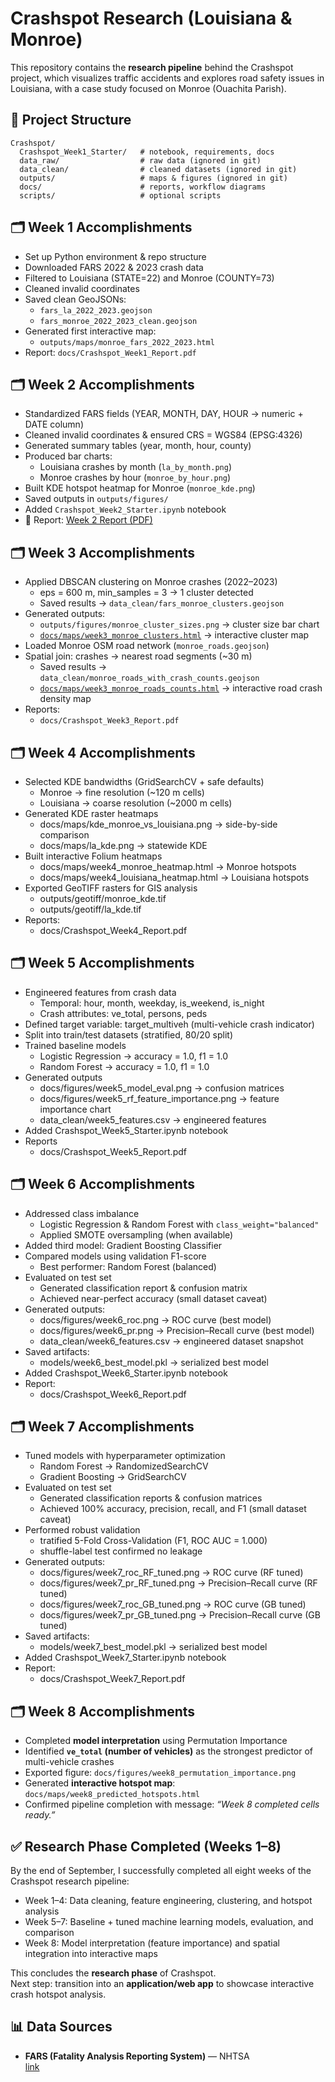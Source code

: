 # Crashspot Research (Louisiana & Monroe)

This repository contains the **research pipeline** behind the Crashspot project, 
which visualizes traffic accidents and explores road safety issues in Louisiana, 
with a case study focused on Monroe (Ouachita Parish).

## 📂 Project Structure
```
Crashspot/
  Crashspot_Week1_Starter/   # notebook, requirements, docs
  data_raw/                  # raw data (ignored in git)
  data_clean/                # cleaned datasets (ignored in git)
  outputs/                   # maps & figures (ignored in git)
  docs/                      # reports, workflow diagrams
  scripts/                   # optional scripts
```

## 🗂️ Week 1 Accomplishments
- Set up Python environment & repo structure
- Downloaded FARS 2022 & 2023 crash data
- Filtered to Louisiana (STATE=22) and Monroe (COUNTY=73)
- Cleaned invalid coordinates
- Saved clean GeoJSONs:
  - `fars_la_2022_2023.geojson`
  - `fars_monroe_2022_2023_clean.geojson`
- Generated first interactive map:
  - `outputs/maps/monroe_fars_2022_2023.html`
- Report: `docs/Crashspot_Week1_Report.pdf`

## 🗂️ Week 2 Accomplishments
- Standardized FARS fields (YEAR, MONTH, DAY, HOUR → numeric + DATE column)
- Cleaned invalid coordinates & ensured CRS = WGS84 (EPSG:4326)
- Generated summary tables (year, month, hour, county)
- Produced bar charts:
  - Louisiana crashes by month (`la_by_month.png`)
  - Monroe crashes by hour (`monroe_by_hour.png`)
- Built KDE hotspot heatmap for Monroe (`monroe_kde.png`)
- Saved outputs in `outputs/figures/`
- Added `Crashspot_Week2_Starter.ipynb` notebook
- 📄 Report: [Week 2 Report (PDF)](https://MistaZero07.github.io/crashspot-research/Crashspot_Week2_Report.pdf)

## 🗂️ Week 3 Accomplishments
- Applied DBSCAN clustering on Monroe crashes (2022–2023)  
  - eps = 600 m, min_samples = 3 → 1 cluster detected  
  - Saved results → `data_clean/fars_monroe_clusters.geojson`
- Generated outputs:
  - `outputs/figures/monroe_cluster_sizes.png` → cluster size bar chart
  - [`docs/maps/week3_monroe_clusters.html`](https://MistaZero07.github.io/crashspot-research/maps/week3_monroe_clusters.html) → interactive cluster map
- Loaded Monroe OSM road network (`monroe_roads.geojson`)
- Spatial join: crashes → nearest road segments (~30 m)
  - Saved results → `data_clean/monroe_roads_with_crash_counts.geojson`
  - [`docs/maps/week3_monroe_roads_counts.html`](https://MistaZero07.github.io/crashspot-research/maps/week3_monroe_roads_counts.html) → interactive road crash density map
- Reports:
  - `docs/Crashspot_Week3_Report.pdf`
 
## 🗂️ Week 4 Accomplishments
- Selected KDE bandwidths (GridSearchCV + safe defaults)  
  - Monroe → fine resolution (~120 m cells)  
  - Louisiana → coarse resolution (~2000 m cells)  
- Generated KDE raster heatmaps  
  - docs/maps/kde_monroe_vs_louisiana.png → side-by-side comparison  
  - docs/maps/la_kde.png → statewide KDE  
- Built interactive Folium heatmaps  
  - docs/maps/week4_monroe_heatmap.html → Monroe hotspots  
  - docs/maps/week4_louisiana_heatmap.html → Louisiana hotspots  
- Exported GeoTIFF rasters for GIS analysis  
  - outputs/geotiff/monroe_kde.tif  
  - outputs/geotiff/la_kde.tif  
- Reports:  
  - docs/Crashspot_Week4_Report.pdf

## 🗂️ Week 5 Accomplishments
- Engineered features from crash data
  - Temporal: hour, month, weekday, is_weekend, is_night
  - Crash attributes: ve_total, persons, peds
- Defined target variable: target_multiveh (multi-vehicle crash indicator)
- Split into train/test datasets (stratified, 80/20 split)
- Trained baseline models
  - Logistic Regression → accuracy = 1.0, f1 = 1.0
  - Random Forest → accuracy = 1.0, f1 = 1.0
- Generated outputs
  - docs/figures/week5_model_eval.png → confusion matrices
  - docs/figures/week5_rf_feature_importance.png → feature importance chart
  - data_clean/week5_features.csv → engineered features
- Added Crashspot_Week5_Starter.ipynb notebook
- Reports
  - docs/Crashspot_Week5_Report.pdf

## 🗂️ Week 6 Accomplishments
- Addressed class imbalance  
  - Logistic Regression & Random Forest with `class_weight="balanced"`  
  - Applied SMOTE oversampling (when available)
- Added third model: Gradient Boosting Classifier
- Compared models using validation F1-score  
  - Best performer: Random Forest (balanced)
- Evaluated on test set  
  - Generated classification report & confusion matrix  
  - Achieved near-perfect accuracy (small dataset caveat)
- Generated outputs:  
  - docs/figures/week6_roc.png → ROC curve (best model)  
  - docs/figures/week6_pr.png → Precision–Recall curve (best model)  
  - data_clean/week6_features.csv → engineered dataset snapshot  
- Saved artifacts:  
  - models/week6_best_model.pkl → serialized best model  
- Added Crashspot_Week6_Starter.ipynb notebook
- Report:  
  - docs/Crashspot_Week6_Report.pdf

## 🗂️ Week 7 Accomplishments
- Tuned models with hyperparameter optimization
  - Random Forest → RandomizedSearchCV  
  - Gradient Boosting → GridSearchCV  
- Evaluated on test set  
  - Generated classification reports & confusion matrices  
  - Achieved 100% accuracy, precision, recall, and F1 (small dataset caveat)  
- Performed robust validation  
  - tratified 5-Fold Cross-Validation (F1, ROC AUC = 1.000)  
  - shuffle-label test confirmed no leakage  
- Generated outputs:  
  - docs/figures/week7_roc_RF_tuned.png → ROC curve (RF tuned)  
  - docs/figures/week7_pr_RF_tuned.png → Precision–Recall curve (RF tuned)  
  - docs/figures/week7_roc_GB_tuned.png → ROC curve (GB tuned)  
  - docs/figures/week7_pr_GB_tuned.png → Precision–Recall curve (GB tuned)  
- Saved artifacts:  
  - models/week7_best_model.pkl → serialized best model  
- Added Crashspot_Week7_Starter.ipynb notebook  
- Report:  
  - docs/Crashspot_Week7_Report.pdf  

## 🗂️ Week 8 Accomplishments
- Completed **model interpretation** using Permutation Importance  
- Identified **`ve_total` (number of vehicles)** as the strongest predictor of multi-vehicle crashes  
- Exported figure: `docs/figures/week8_permutation_importance.png`  
- Generated **interactive hotspot map**: `docs/maps/week8_predicted_hotspots.html`  
- Confirmed pipeline completion with message: *“Week 8 completed cells ready.”*  

## ✅ Research Phase Completed (Weeks 1–8)
By the end of September, I successfully completed all eight weeks of the Crashspot research pipeline:

- Week 1–4: Data cleaning, feature engineering, clustering, and hotspot analysis  
- Week 5–7: Baseline + tuned machine learning models, evaluation, and comparison  
- Week 8: Model interpretation (feature importance) and spatial integration into interactive maps  

This concludes the **research phase** of Crashspot.  
Next step: transition into an **application/web app** to showcase interactive crash hotspot analysis.


## 📊 Data Sources
- **FARS (Fatality Analysis Reporting System)** — NHTSA  
  [link](https://www.nhtsa.gov/research-data/fatality-analysis-reporting-system-fars)  
